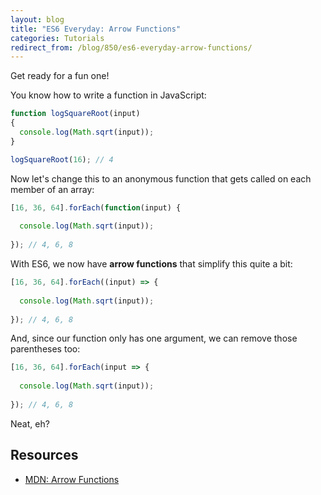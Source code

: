 ```yaml
---
layout: blog
title: "ES6 Everyday: Arrow Functions"
categories: Tutorials
redirect_from: /blog/850/es6-everyday-arrow-functions/
---
```


Get ready for a fun one!

You know how to write a function in JavaScript:

```javascript
function logSquareRoot(input)
{
  console.log(Math.sqrt(input));
}

logSquareRoot(16); // 4
```

Now let's change this to an anonymous function that gets called on each member of an array:

```javascript
[16, 36, 64].forEach(function(input) {
  
  console.log(Math.sqrt(input));
  
}); // 4, 6, 8
```

With ES6, we now have **arrow functions** that simplify this quite a bit:

```javascript
[16, 36, 64].forEach((input) => {
  
  console.log(Math.sqrt(input));
  
}); // 4, 6, 8
```

And, since our function only has one argument, we can remove those parentheses too:

```javascript
[16, 36, 64].forEach(input => {
  
  console.log(Math.sqrt(input));
  
}); // 4, 6, 8
```

Neat, eh?

## Resources

- [MDN: Arrow Functions](https://developer.mozilla.org/en-US/docs/Web/JavaScript/Reference/Functions/Arrow_functions)
